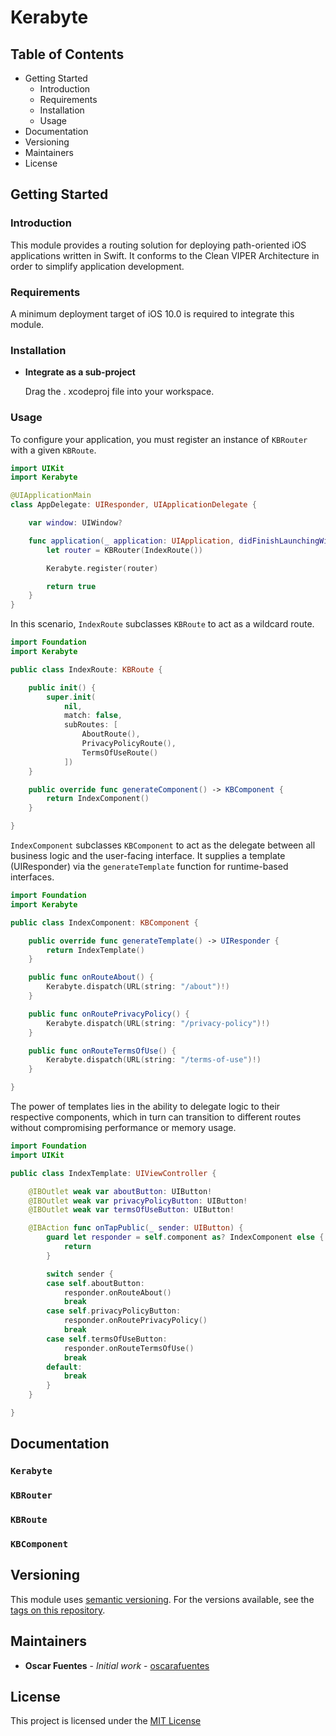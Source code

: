 # Kerabyte

## Table of Contents

* Getting Started
	* Introduction
	* Requirements
	* Installation
	* Usage
* Documentation
* Versioning
* Maintainers
* License

## Getting Started

### Introduction

This module provides a routing solution for deploying path-oriented iOS 
applications written in Swift. It conforms to the Clean VIPER Architecture in
order to simplify application development.

### Requirements

A minimum deployment target of iOS 10.0 is required to integrate this module.

### Installation

- **Integrate as a sub-project**

	Drag the . xcodeproj file into your workspace.

### Usage

To configure your application, you must register an instance of `KBRouter` with 
a given `KBRoute`.

```swift
import UIKit
import Kerabyte

@UIApplicationMain
class AppDelegate: UIResponder, UIApplicationDelegate {

    var window: UIWindow?

    func application(_ application: UIApplication, didFinishLaunchingWithOptions launchOptions: [UIApplicationLaunchOptionsKey: Any]?) -> Bool {        
        let router = KBRouter(IndexRoute())

        Kerabyte.register(router)

        return true
    }
}
```

In this scenario, `IndexRoute` subclasses `KBRoute` to act as a wildcard route.

```swift
import Foundation
import Kerabyte

public class IndexRoute: KBRoute {

    public init() {
        super.init(
            nil,
            match: false,
            subRoutes: [
                AboutRoute(),
                PrivacyPolicyRoute(),
                TermsOfUseRoute()
            ])
    }

    public override func generateComponent() -> KBComponent {
        return IndexComponent()
    }

}
```

`IndexComponent` subclasses `KBComponent` to act as the delegate between 
all business logic and the user-facing interface. It supplies a template 
(UIResponder) via the `generateTemplate` function for runtime-based interfaces.

```swift
import Foundation
import Kerabyte

public class IndexComponent: KBComponent {

    public override func generateTemplate() -> UIResponder {
        return IndexTemplate()
    }

    public func onRouteAbout() {
        Kerabyte.dispatch(URL(string: "/about")!)
    }

    public func onRoutePrivacyPolicy() {
        Kerabyte.dispatch(URL(string: "/privacy-policy")!)
    }

    public func onRouteTermsOfUse() {
        Kerabyte.dispatch(URL(string: "/terms-of-use")!)
    }

}
```

The power of templates lies in the ability to delegate logic to their respective
components, which in turn can transition to different routes without 
compromising performance or memory usage.

```swift
import Foundation
import UIKit

public class IndexTemplate: UIViewController {

    @IBOutlet weak var aboutButton: UIButton!
    @IBOutlet weak var privacyPolicyButton: UIButton!
    @IBOutlet weak var termsOfUseButton: UIButton!

    @IBAction func onTapPublic(_ sender: UIButton) {
        guard let responder = self.component as? IndexComponent else {
            return
        }

        switch sender {
        case self.aboutButton:
            responder.onRouteAbout()
            break
        case self.privacyPolicyButton:
            responder.onRoutePrivacyPolicy()
            break
        case self.termsOfUseButton:
            responder.onRouteTermsOfUse()
            break
        default:
            break
        }
    }

}
```

## Documentation

### `Kerabyte`

### `KBRouter`

### `KBRoute`

### `KBComponent`

## Versioning

This module uses [semantic versioning](http://semver.org/). For the versions available, see the [tags on this repository](https://github.com/oscarafuentes/Kerabyte/tags). 

## Maintainers

* **Oscar Fuentes** - *Initial work* - [oscarafuentes](https://github.com/oscarafuentes)
	
## License

This project is licensed under the [MIT License](LICENSE.md)
